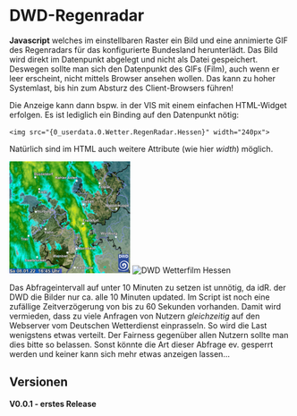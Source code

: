 # DWD-Regenradar

**Javascript** welches im einstellbaren Raster ein Bild und eine annimierte GIF des 
Regenradars für das konfigurierte Bundesland herunterlädt.
Das Bild wird direkt im Datenpunkt abgelegt und nicht als Datei gespeichert.
Deswegen sollte man sich den Datenpunkt des GIFs (Film), auch wenn er leer erscheint,
nicht mittels Browser ansehen wollen. Das kann zu hoher Systemlast, bis hin zum 
Absturz des Client-Browsers führen!

Die Anzeige kann dann bspw. in der VIS mit einem einfachen HTML-Widget erfolgen.
Es ist lediglich ein Binding auf den Datenpunkt nötig:
```
<img src="{0_userdata.0.Wetter.RegenRadar.Hessen}" width="240px">
``` 

Natürlich sind im HTML auch weitere Attribute (wie hier *width*) möglich.

<img src="https://github.com/SBorg2014/ioBroker-Addons/blob/master/Bilder/rad_hes_akt.jpg" alt="DWD Wetterbild Hessen" height="200" /> <img src="https://github.com/SBorg2014/ioBroker-Addons/blob/master/Bilder/radfilm_hes_akt.gif" height="200" alt="DWD Wetterfilm Hessen" />

Das Abfrageintervall auf unter 10 Minuten zu setzen ist unnötig, da idR. der DWD die Bilder nur ca. alle 10 Minuten updated.
Im Script ist noch eine zufällige Zeitverzögerung von bis zu 60 Sekunden vorhanden. Damit wird vermieden, dass zu viele Anfragen von Nutzern *gleichzeitig* auf den Webserver vom Deutschen Wetterdienst einprasseln. So wird die Last wenigstens etwas verteilt. Der Fairness gegenüber allen Nutzern sollte man dies bitte so belassen. Sonst könnte die Art dieser Abfrage ev. gesperrt werden und keiner kann sich mehr etwas anzeigen lassen... 

## Versionen  
**V0.0.1 - erstes Release**
